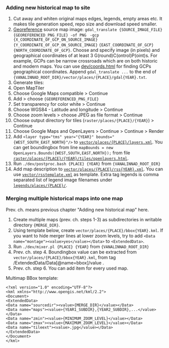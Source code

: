 ### Adding new historical map to site

1. Cut away and whiten original maps edges, legends, empty areas etc. It makes tile generation speed, repo size and download speed smaller.
1. [Georeference](https://github.com/l6gistaja/vanalinnad/blob/master/vector/places/Tallinn/gdal1968.txt) source map image: ```gdal_translate {SOURCE_IMAGE_FILE}  {GEOREFERENCED_PNG_FILE} -of PNG ``` ```-gcp {X_COORDINATE_OF_GCP_ON_SOURCE_IMAGE} {Y_COORDINATE_OF_GCP_ON_SOURCE_IMAGE}``` ```{EAST_COORDINATE_OF_GCP} {NORTH_COORDINATE_OF_GCP}```. Choose and specify image (in pixels) and geographical coordinates of at least 3 G(round)C(ontrol)P(oint)s. For example, GCPs can be narrow crossroads which are on both historic and modern maps. You can use [dev/coords.html](dev/coords.html) for finding GCPs geographical coordinates. Append ```gdal_translate ...``` to the end of ```{VANALINNAD_ROOT_DIR}/vector/places/{PLACE}/gdal{YEAR}.txt```.
1. Generate tiles: 
 1. Open MapTiler 
 1. Choose Google Maps compatible > Continue
 1. Add > choose ```{GEOREFERENCED_PNG_FILE}```
 1. Set transparency for color white > Continue
 1. Choose WGS84 - Latitude and longitude  > Continue
 1. Choose zoom levels > choose JPEG as file format > Continue
 1. Choose output directory for tiles (```raster/places/{PLACE}/{YEAR}```) > Continue
 1. Choose Google Maps and OpenLayers > Continue > Continue > Render
1. Add ```<layer type="tms" year="{YEAR}" bounds="{WEST_SOUTH_EAST_NORTH}"/>``` to [```vector/places/{PLACE}/layers.xml```](https://github.com/l6gistaja/vanalinnad/blob/master/vector/places/Tallinn/layers.xml). You can get boundingbox from line ```mapBounds = new OpenLayers.Bounds({WEST,SOUTH,EAST,NORTH});``` from file [```raster/places/{PLACE}/{YEAR}/tiles/openlayers.html```](https://github.com/l6gistaja/vanalinnad/blob/master/raster/places/Tallinn/1968/tiles/openlayers.html).
1. Run ```./dev/postproc.bash {PLACE} {YEAR}``` from ```{VANALINNAD_ROOT_DIR}```
1. Add map description to [```vector/places/{PLACE}/rss{YEAR}.xml```](https://github.com/l6gistaja/vanalinnad/blob/master/vector/places/Tallinn/rss1968.xml). You can use [```vector/rsstemplate.xml```](https://github.com/l6gistaja/vanalinnad/blob/master/vector/rsstemplate.xml) as template. Extra tag legends is comma separated list of legend image filenames under [```legends/places/{PLACE}/```](https://github.com/l6gistaja/vanalinnad/tree/master/legends/places/Tallinn).

### Merging multiple historical maps into one map

Prev. ch. means previous chapter "Adding new historical map" here.

1. Create multiple maps (prev. ch. steps 1-3) as subdirectories in writable directory ```{MERGE_DIR}```.
1. Using template below, create  ```vector/places/{PLACE}/bbox{YEAR}.kml```. If you want to hide merger lines at lower zoom levels, try to add ```<Data name="montage"><value>yes</value></Data>``` to ```<ExtendedData>```.
1. Run ```./dev/mixer.pl {PLACE} {YEAR}``` from ```{VANALINNAD_ROOT_DIR}```
1. Prev. ch. step 4. Boundingbox value can be extracted from ```vector/places/{PLACE}/bbox{YEAR}.kml```, from tag /ExtendedData/Data[@name=bbox]/value .
1. Prev. ch. step 6. You can add item for every used map.

Multimap BBox template: 

    <?xml version="1.0" encoding="UTF-8"?>
    <kml xmlns="http://www.opengis.net/kml/2.2">
    <Document>
    <ExtendedData>
    <Data name="sourcedir"><value>{MERGE_DIR}</value></Data>
    <Data name="maps"><value>{YEAR1_SUBDIR},{YEAR2_SUBDIR},...</value></Data>
    <Data name="zmin"><value>{MINIMUM_ZOOM_LEVEL}</value></Data>
    <Data name="zmax"><value>{MAXIMUM_ZOOM_LEVEL}</value></Data>
    <Data name="tileext"><value>.jpg</value></Data>
    </ExtendedData>
    </Document>
    </kml>